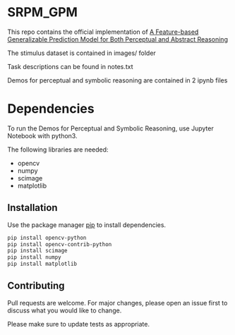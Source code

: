 # SRPM_GPM
This repo contains the official implementation of [A Feature-based Generalizable Prediction Model for Both Perceptual and Abstract Reasoning](https://arxiv.org/abs/2403.05641)

The stimulus dataset is contained in images/ folder

Task descriptions can be found in notes.txt

Demos for perceptual and symbolic reasoning are contained in 2 ipynb files
# Dependencies
To run the Demos for Perceptual and Symbolic Reasoning, use Jupyter Notebook with python3.

The following libraries are needed:
* opencv
* numpy
* scimage
* matplotlib

## Installation

Use the package manager [pip](https://pip.pypa.io/en/stable/) to install dependencies.

```bash
pip install opencv-python
pip install opencv-contrib-python
pip install scimage
pip install numpy
pip install matplotlib
```

## Contributing

Pull requests are welcome. For major changes, please open an issue first
to discuss what you would like to change.

Please make sure to update tests as appropriate.
